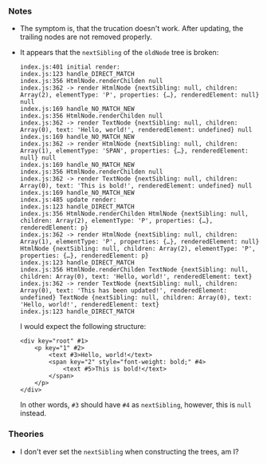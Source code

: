### Notes

-   The symptom is, that the trucation doesn't work.
    After updating, the trailing nodes are not removed properly.

-   It appears that the `nextSibling` of the `oldNode` tree is broken:

    ```none
    index.js:401 initial render:
    index.js:123 handle_DIRECT_MATCH
    index.js:356 HtmlNode.renderChilden null
    index.js:362 -> render HtmlNode {nextSibling: null, children: Array(2), elementType: 'P', properties: {…}, renderedElement: null} null
    index.js:169 handle_NO_MATCH_NEW
    index.js:356 HtmlNode.renderChilden null
    index.js:362 -> render TextNode {nextSibling: null, children: Array(0), text: 'Hello, world!', renderedElement: undefined} null
    index.js:169 handle_NO_MATCH_NEW
    index.js:362 -> render HtmlNode {nextSibling: null, children: Array(1), elementType: 'SPAN', properties: {…}, renderedElement: null} null
    index.js:169 handle_NO_MATCH_NEW
    index.js:356 HtmlNode.renderChilden null
    index.js:362 -> render TextNode {nextSibling: null, children: Array(0), text: 'This is bold!', renderedElement: undefined} null
    index.js:169 handle_NO_MATCH_NEW
    index.js:485 update render:
    index.js:123 handle_DIRECT_MATCH
    index.js:356 HtmlNode.renderChilden HtmlNode {nextSibling: null, children: Array(2), elementType: 'P', properties: {…}, renderedElement: p}
    index.js:362 -> render HtmlNode {nextSibling: null, children: Array(1), elementType: 'P', properties: {…}, renderedElement: null} HtmlNode {nextSibling: null, children: Array(2), elementType: 'P', properties: {…}, renderedElement: p}
    index.js:123 handle_DIRECT_MATCH
    index.js:356 HtmlNode.renderChilden TextNode {nextSibling: null, children: Array(0), text: 'Hello, world!', renderedElement: text}
    index.js:362 -> render TextNode {nextSibling: null, children: Array(0), text: 'This has been updated!', renderedElement: undefined} TextNode {nextSibling: null, children: Array(0), text: 'Hello, world!', renderedElement: text}
    index.js:123 handle_DIRECT_MATCH
    ```

    I would expect the following structure:

    ```none
    <div key="root" #1>
        <p key="1" #2>
            <text #3>Hello, world!</text>
            <span key="2" style="font-weight: bold;" #4>
                <text #5>This is bold!</text>
            </span>
        </p>
    </div>
    ```

    In other words, `#3` should have `#4` as `nextSibling`, however, this is `null` instead.

### Theories

-   I don't ever set the `nextSibling` when constructing the trees, am I?
